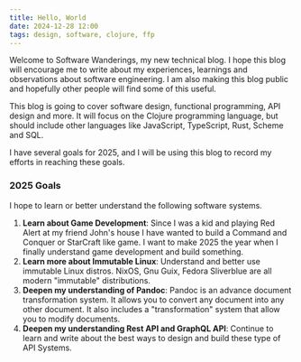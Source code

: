 ```yaml
---
title: Hello, World
date: 2024-12-28 12:00
tags: design, software, clojure, ffp
---
```


Welcome to Software Wanderings, my new technical blog. I hope this
blog will encourage me to write about my experiences, learnings and
observations about software engineering. I am also making this blog
public and hopefully other people will find some of this useful.

This blog is going to cover software design, functional programming,
API design and more. It will focus on the Clojure programming
language, but should include other languages like JavaScript,
TypeScript, Rust, Scheme and SQL.

I have several goals for 2025, and I will be using this blog to record
my efforts in reaching these goals.

### 2025 Goals

I hope to learn or better understand the following software systems.

1. **Learn about Game Development**: Since I was a kid and playing Red Alert at my
   friend John's house I have wanted to build a Command and Conquer or
   StarCraft like game. I want to make 2025 the year when I finally
   understand game development and build something.
2. **Learn more about Immutable Linux**: Understand and better use immutable Linux
   distros. NixOS, Gnu Guix, Fedora Sliverblue are all modern
   "immutable" distributions.
3. **Deepen my understanding of Pandoc**: Pandoc is an advance
   document transformation system. It allows you to convert any
   document into any other document. It also includes a
   "transformation" system that allow you to modify documents.
4. **Deepen my understanding Rest API and GraphQL API**: Continue to
   learn and write about the best ways to design and build these type
   of API Systems.
